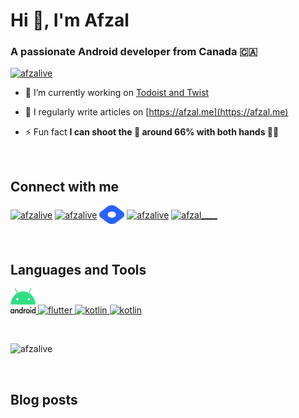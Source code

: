 <h1 align="left">Hi 👋, I'm Afzal</h1>
<h3 align="left">A passionate Android developer from Canada 🇨🇦</h3>

<p align="left"> <a href="https://github.com/ryo-ma/github-profile-trophy"><img src="https://github-profile-trophy.vercel.app/?username=afzalive&theme=nord" alt="afzalive" /></a> </p>

- 🔭 I’m currently working on [Todoist and Twist](doist.com/)

- 📝 I regularly write articles on [https://afzal.me](https://afzal.me)

- ⚡ Fun fact **I can shoot the 🏀 around 66% with both hands 👐🏽**

<br>

## Connect with me

<p align="left">
<a href="https://twitter.com/afzalive" target="blank"><img align="center" src="https://raw.githubusercontent.com/rahuldkjain/github-profile-readme-generator/master/src/images/icons/Social/twitter.svg" alt="afzalive" height="30" width="40" /></a>
<a href="https://linkedin.com/in/afzalive" target="blank"><img align="center" src="https://raw.githubusercontent.com/rahuldkjain/github-profile-readme-generator/master/src/images/icons/Social/linked-in-alt.svg" alt="afzalive" height="30" width="40" /></a>
<a href="https://hashnode.com/@afzal" target="blank"><img align="center" src="https://raw.githubusercontent.com/afzalive/afzalive/main/hashnode-logo.svg" alt="@afzal" height="30" width="40" /></a>
<a href="https://www.youtube.com/c/afzalive" target="blank"><img align="center" src="https://raw.githubusercontent.com/rahuldkjain/github-profile-readme-generator/master/src/images/icons/Social/youtube.svg" alt="afzalive" height="30" width="40" /></a>
<a href="https://www.twitch.tv/afzal____" target="blank"><img align="center" src="https://raw.githubusercontent.com/rahuldkjain/github-profile-readme-generator/master/src/images/icons/Social/twitch.svg" alt="afzal____" height="30" width="40" /></a>
</p>

<br>

## Languages and Tools

<p align="left"> <a href="https://developer.android.com" target="_blank" rel="noreferrer"> <img src="https://raw.githubusercontent.com/afzalive/afzalive/main/android-logo.svg" alt="android" width="40" height="40"/> </a> <a href="https://flutter.dev" target="_blank" rel="noreferrer"> <img src="https://www.vectorlogo.zone/logos/flutterio/flutterio-icon.svg" alt="flutter" width="40" height="40"/> </a> <a href="https://kotlinlang.org" target="_blank" rel="noreferrer"> <img src="https://www.vectorlogo.zone/logos/kotlinlang/kotlinlang-icon.svg" alt="kotlin" width="40" height="40"/> </a> <a href="https://gradle.org" target="_blank" rel="noreferrer"> <img src="https://www.vectorlogo.zone/logos/gradle/gradle-icon.svg" alt="kotlin" width="40" height="40"/> </a> </p>

<br>

<p>
<img src="https://github-readme-stats.vercel.app/api?username=afzalive&count_private=true&show_icons=true&theme=blueberry" alt="afzalive" />
</p>

<br>

## Blog posts

<!-- BLOG-POST-LIST:START -->
<!-- BLOG-POST-LIST:END -->
